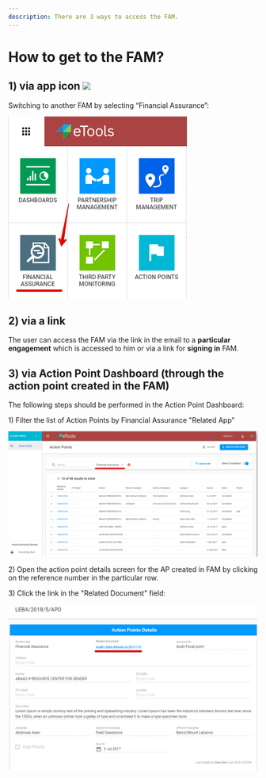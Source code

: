 ```yaml
---
description: There are 3 ways to access the FAM.
---
```


# How to get to the FAM?

## **1\)** via app icon ![](https://firebasestorage.googleapis.com/v0/b/gitbook-28427.appspot.com/o/assets%2F-LJT531BxmrgZ_gS1UJP%2F-LJYBYkRsoCsOjAkX1Zh%2F-LJYDRFEPbZSWKnklnjK%2F4.png?alt=media&token=d947bbe3-6eb2-42c1-9d4f-23da783e477b)

 Switching to another FAM by selecting “Financial Assurance”:

![Switch to Financial Assurance](../.gitbook/assets/10%20%281%29.png)

## 2\) via a link 

The user can access the FAM via the link in the email to a **particular engagement** which is accessed to him or via a link for **signing in** FAM.

## 3\) **via Action Point Dashboard** \(through the action point created in the FAM\) 

The following steps should be performed in the Action Point Dashboard: 

1\) Filter the list of Action Points  by Financial Assurance  "Related App" 

![List of Action Points filtered by Financial Assurance related app](../.gitbook/assets/35%20%281%29.png)

2\) Open the action point details screen for the AP created  in FAM by clicking on the reference number in the particular row.

 3\) Click the link in the "Related Document" field: 

![Link to the Related Document in FAM](../.gitbook/assets/34.png)



